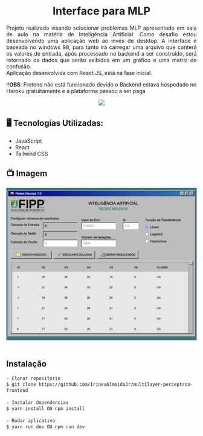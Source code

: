 <h1 align="center">Interface para MLP </h1>
<p align="justify">Projeto realizado visando solucionar problemas MLP apresentado em sala de aula na matéria de Inteligência Artificial. Como desafio estou desenvolvendo uma aplicação web ao invés de desktop. A interface é baseada no windows 98, para tanto irá carregar uma arquivo que conterá os valores de entrada, após processado no backend a ser construído, será retornado os dados que serão exibidos em um gráfico e uma matriz de confusão. </br>
Aplicação desenvolvida com React JS, está na fase inicial.
</p>

‼️**OBS**: Frotend não está funcionado devido o Backend estava hospedado no Heroku gratuitamente e a plataforma passou a ser paga

<p align="center">
<img src="http://img.shields.io/static/v1?label=STATUS&message=EM%20DESENVOLVIMENTO&color=GREEN&style=for-the-badge"/>
</p>


## 🖥️ Tecnologías Utilizadas:

- JavaScript </br>
- React </br>
- Tailwind CSS 


## 📺 Imagem
<div>
  <img src="https://raw.githubusercontent.com/IrineuAlmeidaJr/multilayer-perceptron-frontend/main/screen/tela.png"  width="600" />
</div>
</br>
 
## Instalação

    - Clonar repositorio
    $ git clone https://github.com/IrineuAlmeidaJr/multilayer-perceptron-frontend

    - Instalar dependencias
    $ yarn install OU npm install

    - Rodar aplicativo
    $ yarn run dev OU npm run dev
    
  
